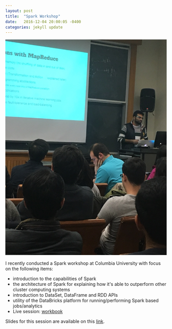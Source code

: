 ```yaml
---
layout: post
title:  "Spark Workshop"
date:   2016-12-04 20:00:05 -0400
categories: jekyll update
---
```


![workshop](/images/spark.jpg)

I recently conducted a Spark workshop at Columbia University with focus on the following items:

- introduction to the capabilities of Spark
- the architecture of Spark for explaining how it's able to outperform other cluster computing systems
- introduction to DataSet, DataFrame and RDD APIs
- utility of the DataBricks platform for running/performing Spark based jobs/analytics
- Live session: [workbook][workbook]

Slides for this session are available on this [link][slides].


[workbook]: https://databricks-prod-cloudfront.cloud.databricks.com/public/4027ec902e239c93eaaa8714f173bcfc/5927674588242461/2899988031319565/3132132669996186/latest.html
[slides]: https://github.com/viishaal/viishaal.github.io/blob/master/slides/Spark%20basics%20with%20Data%20Bricks.pdf
